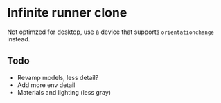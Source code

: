 # Infinite runner clone

Not optimzed for desktop, use a device that supports `orientationchange` instead. 

## Todo

- Revamp models, less detail?
- Add more env detail
- Materials and lighting (less gray)
